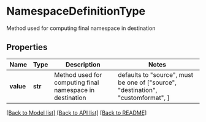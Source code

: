 # NamespaceDefinitionType

Method used for computing final namespace in destination

## Properties
Name | Type | Description | Notes
------------ | ------------- | ------------- | -------------
**value** | **str** | Method used for computing final namespace in destination | defaults to "source",  must be one of ["source", "destination", "customformat", ]

[[Back to Model list]](../README.md#documentation-for-models) [[Back to API list]](../README.md#documentation-for-api-endpoints) [[Back to README]](../README.md)



